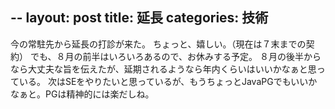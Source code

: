 --
layout: post
title: 延長
categories: 技術
--

今の常駐先から延長の打診が来た。
ちょっと、嬉しい。（現在は７末までの契約）
でも、８月の前半はいろいろあるので、お休みする予定。
８月の後半からなら大丈夫な旨を伝えたが、延期されるようなら年内くらいはいいかなぁと思っている。
次はSEをやりたいと思っているが、もうちょっとJavaPGでもいいかなぁと。PGは精神的には楽だしね。
